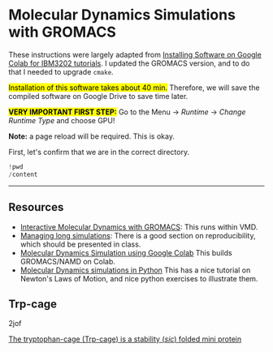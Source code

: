 # Molecular Dynamics Simulations with GROMACS

These instructions were largely adapted from [Installing Software on Google Colab for IBM3202 tutorials](https://colab.research.google.com/github/pb3lab/ibm3202/blob/master/tutorials/lab00_software.ipynb). I updated the GROMACS version, and to do that I needed to upgrade `cmake`.

<mark>Installation of this software takes about 40 min.</mark> Therefore, we will save the compiled software on Google Drive to save time later.

<mark>**VERY IMPORTANT FIRST STEP:**</mark> Go to the Menu &#8594; *Runtime* &#8594; *Change Runtime Type* and choose GPU!

**Note:** a page reload will be required. This is okay.

First, let's confirm that we are in the correct directory.

```py
!pwd
/content
```

---

## Resources

- [Interactive Molecular Dynamics with GROMACS](https://www.mpinat.mpg.de/grubmueller/interactivemd): This runs within VMD.
- [Managing long simulations](https://manual.gromacs.org/documentation/current/user-guide/managing-simulations.html): There is a good section on reproducibility, which should be presented in class.
- [Molecular Dynamics Simulation using Google Colab](https://github.com/TheBiomics/Molecular-Dynamics) This builds GROMACS/NAMD on Colab.
- [Molecular Dynamics simulations in Python](https://klyshko.github.io/teaching/2019-03-01-teaching) This has a nice tutorial on Newton's Laws of Motion, and nice python exercises to illustrate them.

## Trp-cage

2jof

[The tryptophan-cage (Trp-cage) is a stability (*sic*) folded mini protein](https://www.biosyn.com/tew/The-tryptophan-cage-(Trp-cage)-is-a-stability-folded-mini-protein.aspx)
